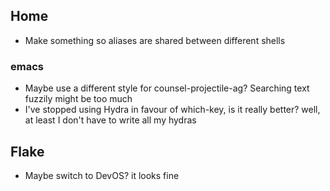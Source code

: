 ## Home
* Make something so aliases are shared between different shells

### emacs
* Maybe use a different style for counsel-projectile-ag? Searching text fuzzily might be too much
* I've stopped using Hydra in favour of which-key, is it really better? well, at least I don't have to write all my hydras

## Flake
* Maybe switch to DevOS? it looks fine
